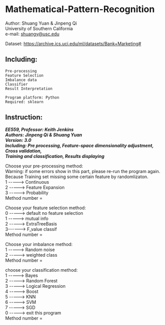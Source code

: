 # Mathematical-Pattern-Recognition  
Author: Shuang Yuan & Jinpeng Qi  
University of Southern California  
e-mail: shuangy@usc.edu  

Dataset: https://archive.ics.uci.edu/ml/datasets/Bank+Marketing#  

## Including:
    Pre-processing  
    Feature Selection  
    Imbalance data  
    Classifier  
    Result Interpretation  

    Program platform: Python  
    Required: sklearn  

## Instruction:
___EE559, Professor: Keith Jenkins___  
___Authors: Jinpeng Qi & Shuang Yuan___  
___Version: 3.0___  
___Including: Pre processing, Feature-space dimensionality adjustment, Cross validation,___   
___Training and classification, Results displaying___  
 
Choose your pre-processing method:  
Warning: if some errors show in this part, please re-run the program again. Because Training set missing some certain feature by randomlizaton.  
1 -----> Continuous  
2 -----> Feature Expansion  
3 -----> Probability  
Method number =   

Choose your feature selection method:  
0 -----> default no feature selection  
1 -----> mutual info  
2 -----> ExtraTreeBasis  
3------> F_value classif  
Method number =   

Choose your imbalance method:  
1 -----> Random noise  
2 -----> weighted class  
Method number =   

choose your classification method:  
1 -----> Bayes  
2 -----> Random Forest  
3 -----> Logical Regression  
4 -----> Boost  
5 -----> KNN  
6 -----> SVM  
7 -----> SGD  
0 -----> exit this program  
Method number = 

